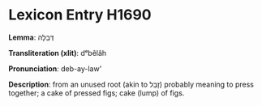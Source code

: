 # Lexicon Entry H1690

**Lemma**: דְּבֵלָה

**Transliteration (xlit)**: dᵉbêlâh

**Pronunciation**: deb-ay-law'

**Description**:
from an unused root (akin to זָבַל) probably meaning to press together; a cake of pressed figs; cake (lump) of figs.
